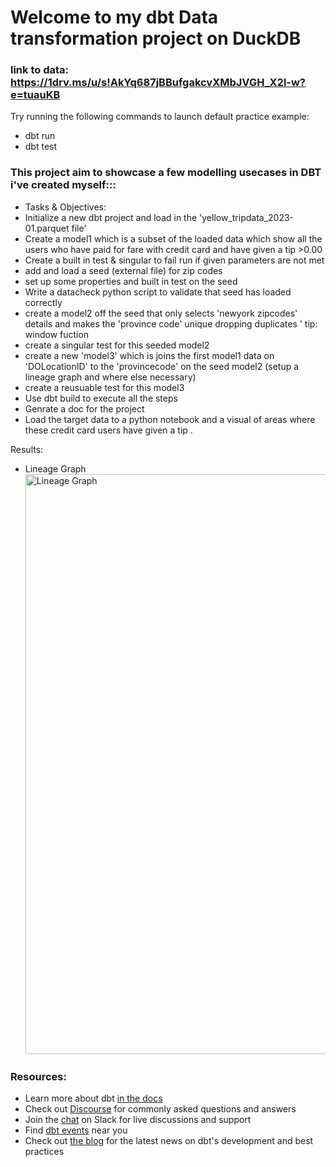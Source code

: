 
# Welcome to my dbt Data transformation project on DuckDB 


### link to data: https://1drv.ms/u/s!AkYq687jBBufgakcvXMbJVGH_X2l-w?e=tuauKB

Try running the following commands to launch default practice example:
- dbt run
- dbt test


### This project aim to showcase a few modelling usecases in DBT i've created myself:::
- Tasks & Objectives:
- Initialize a new dbt project and load in the 'yellow_tripdata_2023-01.parquet file'
- Create a model1 which is a subset of the loaded data which show all the users who have paid for fare with credit card and have given a tip >0.00
- Create a built in test & singular to fail run if given parameters are not met
- add and load  a seed (external file) for zip codes 
- set up some properties and built in test on the seed
- Write a datacheck python script to validate that seed has loaded correctly
- create a model2 off the seed that only selects 'newyork zipcodes' details and makes the 'province code' unique dropping duplicates ' tip: window fuction
- create a singular test for this seeded model2
- create a new 'model3' which is joins the first model1 data on 'DOLocationID' to the 'provincecode' on the seed model2 (setup a lineage graph and where else necessary)
- create a reusuable test for this model3
- Use dbt build to execute all the steps
- Genrate a doc for the project  
- Load the target data to a python notebook and a visual of areas where these credit card users have given a tip .

Results:
- Lineage Graph <img width="928" alt="Lineage Graph" src="https://github.com/Tismalik/nyc_yellow_taxi/assets/78315034/53fd57a5-7224-4f64-a898-fc477c79aa0e">


### Resources:
- Learn more about dbt [in the docs](https://docs.getdbt.com/docs/introduction)
- Check out [Discourse](https://discourse.getdbt.com/) for commonly asked questions and answers
- Join the [chat](https://community.getdbt.com/) on Slack for live discussions and support
- Find [dbt events](https://events.getdbt.com) near you
- Check out [the blog](https://blog.getdbt.com/) for the latest news on dbt's development and best practices
